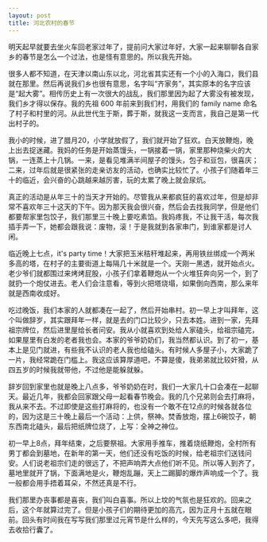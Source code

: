 ```yaml
---
layout: post
title: 河北农村的春节
---
```

明天起早就要去坐火车回老家过年了，提前问大家过年好，大家一起来聊聊各自家乡的春节是怎么一个过法，也是怪有意思的。所以我先开始。

很多人都不知道，在天津以南山东以北，河北省其实还有一个小的入海口，我们县就在那里。然后再说我们乡也很有意思，名字叫“齐家务”，其实原本的名字应该是“起大雾”。相传历史上有一次很大的战乱，我们那里因为起了大雾没有被发现，我们乡才得以保存。我的先祖
600 年前来到我们村，用我们的 family name
命名了村子和村里的河。从此世代生于斯，葬于斯，就我这一支而言，我自己是第一代出村子的。

我小的时候，进了腊月20，小学就放假了，我们就开始了狂欢。白天放鞭炮，晚上出去捉迷藏。我妈的任务是开始蒸馒头，一锅接着一锅，家里那种烧柴火的大锅，一连蒸上十几锅。一来，是看见堆满半间屋子的馒头，包子和豆包，很喜庆；二来，过年后就是很紧张的走亲访友的活动，也确实比较忙了。小孩子们随着年三十的临近，会兴奋的心跳越来越厉害，玩的太累了晚上就会尿炕。

真正的活动是从年三十的当天才开始的。尽管我从来都疯狂的喜欢过年，但是却非常不喜欢年三十这天的下午。因为那天我会很兴奋，然后会去找我同学，但是他们都要帮家里包饺子，我们那里三十晚上要吃素馅。我妈疼我，不让我干活，每次我插手弄一下，她都会跟我说：废物，滚！于是我就到各家串门，到谁家都是讨人闲。

临近晚上七点，it's party
time！大家把玉米秸秆堆起来，再用铁丝绑成一个两米多高的塔，在村子的主要街道上每隔几十米就是一个。天刚一黑透，就开始点火。老少爷们就都围过来烤烤屁股，小孩子们拿着鞭炮从一个火堆狂奔向另一个，到了就扔一个炮仗进去。老人们会注意看，等到火把塔烧塌，如果倒向西南，那么来年就是西南收成好。

吃过晚饭，我们本家的人就都凑在一起了，然后开始串村。初一早上才叫拜年，这个叫做辞岁，其实跟拜年一样，就是去的门口比较少，只去本姓。进到一家，先拜祖宗牌位，然后进里屋给长者问安。我从小就喜欢到处给人家磕头，给祖宗磕完，如果屋里有白发的老者我也会。本家的爷爷奶奶们，我当然都认识。到了初一，基本上是见门就进，有些我不认识的老人我也给磕头。有时候人多屋子小，大家跪了一片，我经常跪在门槛上。我这应该算厚道吧，不算是傻，我弟弟就比较奸猾，从四五岁的时候我就带他，不过他是能躲就躲。

辞岁回到家里也就是晚上八点多，爷爷奶奶在时，我们一大家几十口会凑在一起聊天。最近几年，我都会回家跟父母一起看春节晚会。我的几个兄弟则会去打麻将，我从来不去。不过即使是这些打麻将的，也没有一个敢不在12点的时候各就各位的，因为这是三十晚上最后一个活动：上供，祭神。焚香放炮，摆上6碗饺子，朝东西南北磕头，最后把纸牌位烧了，上写：全神之神位。

初一早上8点，拜年结束，之后要祭祖。大家用手推车，推着烧纸鞭炮，全村所有男丁都会到墓地，在新年的第一天，他们还没有吃饭的时候，给老祖宗们送钱问安。人们说老祖宗们走的很远了，不把声响弄大点他们听不见。所以等人到齐了，墓地里就开了锅，下面满地是火，鞭炮乱蹦，天上二踢脚的爆炸声响成一个了。我一般都会用手捂着耳朵，不然还真是不行。

我们那里办丧事都是喜丧，我们叫白喜事。所以上坟的气氛也是狂欢的。回来之后，这个年就算过完了。但是小孩子们的期待更加的高亢，因为正月十五就在眼前。回头有时间我在写写我们那里过元宵节是什么样的，今天先写这么多吧，我得去收拾行囊了。

